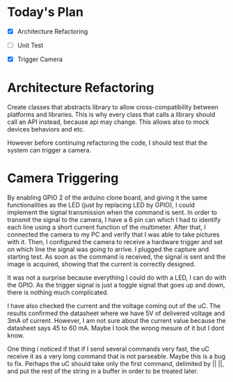 
# Today's Plan

- [x] Architecture Refactoring
- [ ] Unit Test
- [x] Trigger Camera


# Architecture Refactoring

Create classes that abstracts library to allow cross-compatibility between platforms and libraries. This is why every class that calls a library should call an API instead, because api may change. This allows also to mock devices behaviors and etc.

However before continuing refactoring the code, I should test that the system can trigger a camera. 

# Camera Triggering

By enabling GPIO 2 of the arduino clone board, and giving it the same functionalities as the LED (just by replacing LED by GPIO), I could implement the signal transmission when the command is sent.
In order to transmit the signal to the camera, I have a 6 pin can which I had to identify each line using a short current function of the multimeter. After that, I connected the camera to my PC and verify that I was able to take pictures with it. Then, I configured the camera to receive a hardware trigger and set on which line the signal was going to arrive. I plugged the capture and starting test. As soon as the command is received, the signal is sent and the image is acquired, showing that the current is correctly designed.

It was not a surprise because everything I could do with a LED, I can do with the GPIO. As the trigger signal is just a toggle signal that goes up and down, there is nothing much complicated.

I have also checked the current and the voltage coming out of the uC. The results confirmed the datasheet where we have 5V of delivered voltage and 3mA of current. However, I am not sure about the current value because the datasheet says 45 to 60 mA. Maybe I took the wrong mesure of it but I dont know.


One thing i noticed if that if I send several commands very fast, the uC receive it as a very long command that is not parseable. Maybe this is a bug to fix. Perhaps the uC should take only the first command, delimited by || ||, and put the rest of the string in a buffer in order to be treated later.